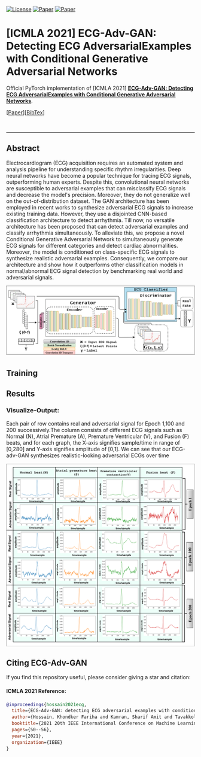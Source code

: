 [![License](https://img.shields.io/badge/license-red.svg)](LICENSE)
[![Paper](https://img.shields.io/badge/paper-arXiv.2312.06709-blue.svg)](https://arxiv.org/abs/2107.07677)
[![Paper](https://img.shields.io/badge/paper-ICMLA.2021-green.svg)](https://ieeexplore.ieee.org/abstract/document/9680168?casa_token=YbMda7tPoWUAAAAA:CxrDZwe2aV9bybihfA6qwykpcPb7dwVNMJCeDjuyoGE1S8Q0pLCkbgDmoVKOpSSlAu7r8g)

# \[ICMLA 2021\] ECG-Adv-GAN: Detecting ECG AdversarialExamples with Conditional Generative Adversarial Networks


Official PyTorch implementation of \[ICMLA 2021\] [**ECG-Adv-GAN: Detecting ECG AdversarialExamples with Conditional Generative Adversarial Networks**](https://arxiv.org/abs/2110.09983).

\[[Paper](https://arxiv.org/abs/2107.07677)\]\[[BibTex](#citing-ECG-Adv-GAN)\]

<br clear="left"/>

---

## Abstract
Electrocardiogram (ECG) acquisition requires an automated system and analysis pipeline for understanding specific rhythm irregularities. Deep neural networks have become a popular technique for tracing ECG signals, outperforming human experts. Despite this, convolutional neural networks are susceptible to adversarial examples that can misclassify ECG signals and decrease the model's precision. Moreover, they do not generalize well on the out-of-distribution dataset. The GAN architecture has been employed in recent works to synthesize adversarial ECG signals to increase existing training data. However, they use a disjointed CNN-based classification architecture to detect arrhythmia. Till now, no versatile architecture has been proposed that can detect adversarial examples and classify arrhythmia simultaneously. To alleviate this, we propose a novel Conditional Generative Adversarial Network to simultaneously generate ECG signals for different categories and detect cardiac abnormalities. Moreover, the model is conditioned on class-specific ECG signals to synthesize realistic adversarial examples. Consequently, we compare our architecture and show how it outperforms other classification models in normal/abnormal ECG signal detection by benchmarking real world and adversarial signals.
<div align="left">
  <img src="Figure/Fig1.png" width="900"/>
</div>


## Training



## Results
### Visualize-Output:
Each pair of row contains real and adversarial signal for Epoch 1,100 and 200 successively.The column consists of different ECG signals such as Normal (N), Atrial Premature (A), Premature Ventricular (V), and Fusion (F) beats, and for each graph, the X-axis signifies sample/time in range of [0,280] and Y-axis signifies amplitude of [0,1]. We can see that our ECG-adv-GAN synthesizes realistic-looking adversarial ECGs over time
<div align="left">
  <img src="Figure/FigS1.png" width="900"/>
</div>



## Citing ECG-Adv-GAN

If you find this repository useful, please consider giving a star and citation:

#### ICMLA 2021 Reference:
```bibtex
@inproceedings{hossain2021ecg,
  title={ECG-Adv-GAN: detecting ECG adversarial examples with conditional generative adversarial networks},
  author={Hossain, Khondker Fariha and Kamran, Sharif Amit and Tavakkoli, Alireza and Pan, Lei and Ma, Xingjun and Rajasegarar, Sutharshan and Karmaker, Chandan},
  booktitle={2021 20th IEEE International Conference on Machine Learning and Applications (ICMLA)},
  pages={50--56},
  year={2021},
  organization={IEEE}
}
```
```
